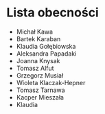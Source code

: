 # Lista obecności
- Michał Kawa
- Bartek Karaban
- Klaudia Gołębiowska
- Aleksandra Papadaki
- Joanna Knysak
- Tomasz Alfut
- Grzegorz Musiał
- Wioleta Klaczak-Hepner
- Tomasz Tarnawa
- Kacper Mieszała
- Klaudia
